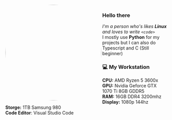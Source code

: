 <img align="left" src="https://i.ibb.co/LgWtWPw/49cf1104d243b03e9af28a9f8cf4031a-1.png" style="border-radius:50%" width="300">


### Hello there
*I'm a person who's likes **Linux** and loves to write `<code>`*<br>
I mostly use **Python** for my projects but I can also do Typescript and C (Still beginner)

### 💻 My Workstation

**CPU:** AMD Ryzen 5 3600x<br>
**GPU:** Nvidia Geforce GTX 1070 Ti 8GB GDDR5<br>
**RAM:** 16GB DDR4 3200mhz<br>
**Display:** 1080p 144hz<br>
**Storge:** 1TB Samsung 980<br>
**Code Editor**: Visual Studio Code<br>
